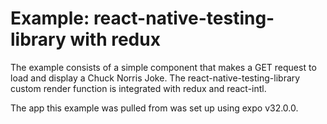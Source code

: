 # Example: react-native-testing-library with redux

The example consists of a simple component that makes a GET request to load and display a Chuck Norris Joke. The react-native-testing-library custom render function is integrated with redux and react-intl.

The app this example was pulled from was set up using expo v32.0.0.
